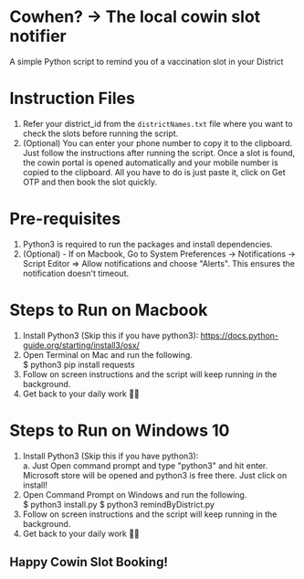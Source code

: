 # Cowhen? -> The local cowin slot notifier
A simple Python script to remind you of a vaccination slot in your District

# Instruction Files
1. Refer your district_id from the ```districtNames.txt``` file where you want to check the slots before running the script.
2. (Optional) You can enter your phone number to copy it to the clipboard. Just follow the instructions after running the script.
   Once a slot is found, the cowin portal is opened automatically and your mobile number is copied to the clipboard.
   All you have to do is just paste it, click on Get OTP and then book the slot quickly.

# Pre-requisites
1. Python3 is required to run the packages and install dependencies.
2. (Optional) - If on Macbook, Go to System Preferences -> Notifications -> Script Editor => Allow notifications and choose "Alerts". This ensures the notification doesn't timeout.

# Steps to Run on Macbook
1. Install Python3 (Skip this if you have python3):  <https://docs.python-guide.org/starting/install3/osx/>
2. Open Terminal on Mac and run the following.  
   $ python3 pip install requests  
3. Follow on screen instructions and the script will keep running in the background.
4. Get back to your daily work 🤷‍♂️

# Steps to Run on Windows 10
1. Install Python3 (Skip this if you have python3):  
   a. Just Open command prompt and type "python3" and hit enter. Microsoft store will be opened and python3 is free there. Just click on install!
2. Open Command Prompt on Windows and run the following.  
   $ python3 install.py 
   $ python3 remindByDistrict.py  
3. Follow on screen instructions and the script will keep running in the background.
4. Get back to your daily work 🤷‍♂️

## Happy Cowin Slot Booking!

